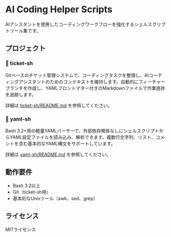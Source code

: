 # AI Coding Helper Scripts

AIアシスタントを使用したコーディングワークフローを強化するシェルスクリプトツール集です。

## プロジェクト

### 🎫 ticket-sh
Gitベースのチケット管理システムで、コーディングタスクを整理し、AIコーディングアシスタントのためのコンテキストを維持します。自動的にフィーチャーブランチを作成し、YAMLフロントマター付きのMarkdownファイルで作業進捗を追跡します。

詳細は [ticket-sh/README.md](ticket-sh/README.md) を参照してください。

### 📄 yaml-sh
Bash 3.2+用の軽量YAMLパーサーで、外部依存関係なしにシェルスクリプトからYAML設定ファイルを読み込み、解析できます。複数行文字列、リスト、コメントを含む基本的なYAML構文をサポートしています。

詳細は [yaml-sh/README.md](yaml-sh/README.md) を参照してください。

## 動作要件

- Bash 3.2以上
- Git（ticket-sh用）
- 基本的なUnixツール（awk、sed、grep）

## ライセンス

MITライセンス